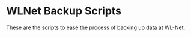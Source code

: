 WLNet Backup Scripts
==============

These are the scripts to ease the process of backing up data at WL-Net.
